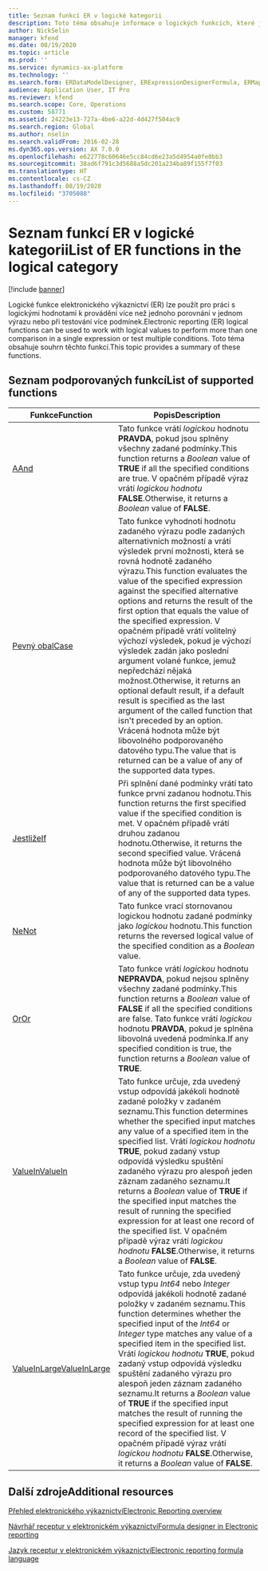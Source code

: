 ```yaml
---
title: Seznam funkcí ER v logické kategorii
description: Toto téma obsahuje informace o logických funkcích, které jsou podporovány v elektronickém výkaznictví (ER).
author: NickSelin
manager: kfend
ms.date: 08/19/2020
ms.topic: article
ms.prod: ''
ms.service: dynamics-ax-platform
ms.technology: ''
ms.search.form: ERDataModelDesigner, ERExpressionDesignerFormula, ERMappedFormatDesigner, ERModelMappingDesigner
audience: Application User, IT Pro
ms.reviewer: kfend
ms.search.scope: Core, Operations
ms.custom: 58771
ms.assetid: 24223e13-727a-4be6-a22d-4d427f504ac9
ms.search.region: Global
ms.author: nselin
ms.search.validFrom: 2016-02-28
ms.dyn365.ops.version: AX 7.0.0
ms.openlocfilehash: e622778c60646e5cc84cd6e23a5d4954a0fe0bb3
ms.sourcegitcommit: 38ad6f791c3d5688a5dc201a234ba89f155f7f03
ms.translationtype: HT
ms.contentlocale: cs-CZ
ms.lasthandoff: 08/19/2020
ms.locfileid: "3705088"
---
```

# <a name="list-of-er-functions-in-the-logical-category"></a><span data-ttu-id="912d9-103">Seznam funkcí ER v logické kategorii</span><span class="sxs-lookup"><span data-stu-id="912d9-103">List of ER functions in the logical category</span></span>

[!include [banner](../includes/banner.md)]

<span data-ttu-id="912d9-104">Logické funkce elektronického výkaznictví (ER) lze použít pro práci s logickými hodnotami k provádění více než jednoho porovnání v jednom výrazu nebo při testování více podmínek.</span><span class="sxs-lookup"><span data-stu-id="912d9-104">Electronic reporting (ER) logical functions can be used to work with logical values to perform more than one comparison in a single expression or test multiple conditions.</span></span> <span data-ttu-id="912d9-105">Toto téma obsahuje souhrn těchto funkcí.</span><span class="sxs-lookup"><span data-stu-id="912d9-105">This topic provides a summary of these functions.</span></span>

## <a name="list-of-supported-functions"></a><span data-ttu-id="912d9-106">Seznam podporovaných funkcí</span><span class="sxs-lookup"><span data-stu-id="912d9-106">List of supported functions</span></span>

| <span data-ttu-id="912d9-107">Funkce</span><span class="sxs-lookup"><span data-stu-id="912d9-107">Function</span></span> | <span data-ttu-id="912d9-108">Popis</span><span class="sxs-lookup"><span data-stu-id="912d9-108">Description</span></span> |
|----------|-------------|
| [<span data-ttu-id="912d9-109">A</span><span class="sxs-lookup"><span data-stu-id="912d9-109">And</span></span>](er-functions-logical-and.md)                       | <span data-ttu-id="912d9-110">Tato funkce vrátí *logickou* hodnotu **PRAVDA**, pokud jsou splněny všechny zadané podmínky.</span><span class="sxs-lookup"><span data-stu-id="912d9-110">This function returns a *Boolean* value of **TRUE** if all the specified conditions are true.</span></span> <span data-ttu-id="912d9-111">V opačném případě výraz vrátí *logickou hodnotu* **FALSE**.</span><span class="sxs-lookup"><span data-stu-id="912d9-111">Otherwise, it returns a *Boolean* value of **FALSE**.</span></span> |
| [<span data-ttu-id="912d9-112">Pevný obal</span><span class="sxs-lookup"><span data-stu-id="912d9-112">Case</span></span>](er-functions-logical-case.md)                     | <span data-ttu-id="912d9-113">Tato funkce vyhodnotí hodnotu zadaného výrazu podle zadaných alternativních možností a vrátí výsledek první možnosti, která se rovná hodnotě zadaného výrazu.</span><span class="sxs-lookup"><span data-stu-id="912d9-113">This function evaluates the value of the specified expression against the specified alternative options and returns the result of the first option that equals the value of the specified expression.</span></span> <span data-ttu-id="912d9-114">V opačném případě vrátí volitelný výchozí výsledek, pokud je výchozí výsledek zadán jako poslední argument volané funkce, jemuž nepředchází nějaká možnost.</span><span class="sxs-lookup"><span data-stu-id="912d9-114">Otherwise, it returns an optional default result, if a default result is specified as the last argument of the called function that isn't preceded by an option.</span></span> <span data-ttu-id="912d9-115">Vrácená hodnota může být libovolného podporovaného datového typu.</span><span class="sxs-lookup"><span data-stu-id="912d9-115">The value that is returned can be a value of any of the supported data types.</span></span> |
| [<span data-ttu-id="912d9-116">Jestliže</span><span class="sxs-lookup"><span data-stu-id="912d9-116">If</span></span>](er-functions-logical-if.md)                         | <span data-ttu-id="912d9-117">Při splnění dané podmínky vrátí tato funkce první zadanou hodnotu.</span><span class="sxs-lookup"><span data-stu-id="912d9-117">This function returns the first specified value if the specified condition is met.</span></span> <span data-ttu-id="912d9-118">V opačném případě vrátí druhou zadanou hodnotu.</span><span class="sxs-lookup"><span data-stu-id="912d9-118">Otherwise, it returns the second specified value.</span></span> <span data-ttu-id="912d9-119">Vrácená hodnota může být libovolného podporovaného datového typu.</span><span class="sxs-lookup"><span data-stu-id="912d9-119">The value that is returned can be a value of any of the supported data types.</span></span> |
| [<span data-ttu-id="912d9-120">Ne</span><span class="sxs-lookup"><span data-stu-id="912d9-120">Not</span></span>](er-functions-logical-not.md)                       | <span data-ttu-id="912d9-121">Tato funkce vrací stornovanou logickou hodnotu zadané podmínky jako *logickou* hodnotu.</span><span class="sxs-lookup"><span data-stu-id="912d9-121">This function returns the reversed logical value of the specified condition as a *Boolean* value.</span></span> |
| [<span data-ttu-id="912d9-122">Or</span><span class="sxs-lookup"><span data-stu-id="912d9-122">Or</span></span>](er-functions-logical-or.md)                         | <span data-ttu-id="912d9-123">Tato funkce vrátí *logickou* hodnotu **NEPRAVDA**, pokud nejsou splněny všechny zadané podmínky.</span><span class="sxs-lookup"><span data-stu-id="912d9-123">This function returns a *Boolean* value of **FALSE** if all the specified conditions are false.</span></span> <span data-ttu-id="912d9-124">Tato funkce vrátí *logickou* hodnotu **PRAVDA**, pokud je splněna libovolná uvedená podmínka.</span><span class="sxs-lookup"><span data-stu-id="912d9-124">If any specified condition is true, the function returns a *Boolean* value of **TRUE**.</span></span> |
| [<span data-ttu-id="912d9-125">ValueIn</span><span class="sxs-lookup"><span data-stu-id="912d9-125">ValueIn</span></span>](er-functions-logical-valuein.md)               | <span data-ttu-id="912d9-126">Tato funkce určuje, zda uvedený vstup odpovídá jakékoli hodnotě zadané položky v zadaném seznamu.</span><span class="sxs-lookup"><span data-stu-id="912d9-126">This function determines whether the specified input matches any value of a specified item in the specified list.</span></span> <span data-ttu-id="912d9-127">Vrátí *logickou hodnotu* **TRUE**, pokud zadaný vstup odpovídá výsledku spuštění zadaného výrazu pro alespoň jeden záznam zadaného seznamu.</span><span class="sxs-lookup"><span data-stu-id="912d9-127">It returns a *Boolean* value of **TRUE** if the specified input matches the result of running the specified expression for at least one record of the specified list.</span></span> <span data-ttu-id="912d9-128">V opačném případě výraz vrátí *logickou hodnotu* **FALSE**.</span><span class="sxs-lookup"><span data-stu-id="912d9-128">Otherwise, it returns a *Boolean* value of **FALSE**.</span></span> |
| [<span data-ttu-id="912d9-129">ValueInLarge</span><span class="sxs-lookup"><span data-stu-id="912d9-129">ValueInLarge</span></span>](er-functions-logical-valueinlarge.md)     | <span data-ttu-id="912d9-130">Tato funkce určuje, zda uvedený vstup typu *Int64* nebo *Integer* odpovídá jakékoli hodnotě zadané položky v zadaném seznamu.</span><span class="sxs-lookup"><span data-stu-id="912d9-130">This function determines whether the specified input of the *Int64* or *Integer* type matches any value of a specified item in the specified list.</span></span> <span data-ttu-id="912d9-131">Vrátí *logickou hodnotu* **TRUE**, pokud zadaný vstup odpovídá výsledku spuštění zadaného výrazu pro alespoň jeden záznam zadaného seznamu.</span><span class="sxs-lookup"><span data-stu-id="912d9-131">It returns a *Boolean* value of **TRUE** if the specified input matches the result of running the specified expression for at least one record of the specified list.</span></span> <span data-ttu-id="912d9-132">V opačném případě výraz vrátí *logickou hodnotu* **FALSE**.</span><span class="sxs-lookup"><span data-stu-id="912d9-132">Otherwise, it returns a *Boolean* value of **FALSE**.</span></span> |


## <a name="additional-resources"></a><span data-ttu-id="912d9-133">Další zdroje</span><span class="sxs-lookup"><span data-stu-id="912d9-133">Additional resources</span></span>

[<span data-ttu-id="912d9-134">Přehled elektronického výkaznictví</span><span class="sxs-lookup"><span data-stu-id="912d9-134">Electronic Reporting overview</span></span>](general-electronic-reporting.md)

[<span data-ttu-id="912d9-135">Návrhář receptur v elektronickém výkaznictví</span><span class="sxs-lookup"><span data-stu-id="912d9-135">Formula designer in Electronic reporting</span></span>](general-electronic-reporting-formula-designer.md)

[<span data-ttu-id="912d9-136">Jazyk receptur v elektronickém výkaznictví</span><span class="sxs-lookup"><span data-stu-id="912d9-136">Electronic reporting formula language</span></span>](er-formula-language.md)
